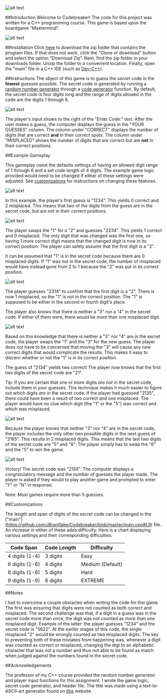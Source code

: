 ![alt text](http://i.imgur.com/b6TzVuR.jpg)

##Introduction
Welcome to Codebreaker! The code for this project was written for a C++ programming course. This game is based upon the boardgame "Mastermind".

![alt text](http://i.imgur.com/9WxVzoD.jpg)

##Installation
Click [here](https://github.com/JBranflake/Codebreaker/archive/master.zip) to download the zip folder that contains the program files. If that does not work, click the "Clone or download" button and select the option "Download Zip". Next, find the zip folder in your downloads folder. Unzip the folder to a convenient location. Finally, open the "main" file in a C++ IDE (such as [Dev-C++](https://sourceforge.net/projects/orwelldevcpp/)).

##Instructions
The object of this game is to guess the *secret* code in the **fewest** guesses possible. The secret code is generated by running a [random number generator](https://github.com/JBranflake/Codebreaker/blob/master/main.cpp#L151) through a [code generator](https://github.com/JBranflake/Codebreaker/blob/master/main.cpp#L139) function. By default, the secret code is four digits long and the range of digits allowed in the code are the digits 1 through 6. 

![alt text](http://i.imgur.com/AJRivym.jpg)

The player's input shows to the right of the "Enter Code:" text. After the user makes a guess, the computer displays the guess in the "YOUR GUESSES" column. The column under "CORRECT" displays the number of digits that are correct **and** in their correct spots. The column under "MISPLACED" shows the number of digits that are correct but are **not** in their correct positions.

##Example Gameplay

This gameplay usest the defaults settings of having an allowed digit range of 1 through 6 and a set code length of 4 digits. The example game logic provided would need to be changed if either of these settings were adjusted. See [customizations](https://github.com/JBranflake/Codebreaker/blob/master/README.md#customizations) for instructions on changing these features.

![alt text](http://i.imgur.com/zm1LqLd.jpg)

In this example, the player's first guess is "1234". This yields 0 correct and 2 misplaced. This means that two of the digits from the guess are in the secret code, but are not in their correct positions. 

![alt text](http://i.imgur.com/sIfAFtM.jpg)

The player swaps the "1" for a "2" and guesses "2234". This yields 1 correct and 0 misplaced. The only digit that was changed was the first one, so having 1 more correct digit means that the changed digit is now in its correct position. The player can safely assume that the first digit is a "2".

It can be assumed that "1" is in the secret code because there are 0 misplaced digits. If "1" was not in the secret code, the number of misplaced would have instead gone from 2 to 1 because the "2" was put in its correct position. 

![alt text](http://i.imgur.com/qrvRhZD.jpg?1)

The player guesses "2314" to confirm that the first digit is a "2". There is now 1 misplaced, so the "1" is not in the correct position. The "1" is supposed to be either in the second or fourth digit's place.

The player also knows that there is neither a "3" nor a "4" in the secret code. If either of them were, there would be *more* than one misplaced digit.

![alt text](http://i.imgur.com/xsgRKsO.jpg?1)

Based on this knowledge that there is neither a "3" nor "4" are in the secret code, the player swaps the "1" and the "3" for the new guess. The player does not have to be concerned that moving the "3" will cause any new correct digits that would complicate the results. This makes it easy to discern whether or not the "1" is in its correct position.

The guess of "2134" yields two correct! The player now knows that the first two digits of the secret code are "21".

Tip: If you are certain that one or more digits *are not* in the secret code, include them in your guesses. This technique makes it much easier to figure out which digits *are* in the secret code. If the player had guessed "2135", there could have been a result of two correct and one misplaced. The player would have no clue which digit (the "1" or the "5") was correct and which was misplaced.

![alt text](http://i.imgur.com/PrkpfRn.jpg)

Because the player knows that neither "3" nor "4" are in the secret code, the player includes the only other two possible digits in the next guess of "2165". This results in 2 misplaced digits. This means that the last two digits of the secret code are "5" and "6". The player simply has to swap the "6" and the "5" to win the game.

![alt text](http://i.imgur.com/nO3Un6i.jpg)

Victory! The secret code was "2156".  The computer displays a congratulatory message and the number of guesses the player made. The player is asked if they would to play another game and prompted to enter "Y" or "N" in response. 

Note: *Most* games require more than 5 guesses.

##Customizations

The length and span of digits of the secret code can be changed in the ["main"] (https://github.com/JBranflake/Codebreaker/blob/master/main.cpp#L9) file. An increase in either of these adds difficulty. Here is a chart displaying various settings and their corresponding difficulties.

| Code Span | Code Length | Difficulty|
|-----------|------------|------------
| 4 digits (1-4)  | 3 digits   | Easy       |
| 6 digits (1-6) | 4 digits   | Medium (Default)    |
| 8 digits (1-8)  | 5 digits   | Hard       |
| 9 digits (1-9)  | 6 digits   | EXTREME    |

##Notes

I had to overcome a couple obstacles when writing the code for thsi game. The first was ensuring that digits were not counted as both correct and misplaced. The second challenge was that, if a digit in a guess was in the secret code more than once, the digit was not counted as more than one misplaced digit. Example of the latter: the player guesses "1234" and the secret code is "5622". At the earlier stages of this code, the single misplaced "2" would be wrongly counted as two misplaced digits. The key to preventing both of these mistakes from happening was, whenever a digit was counted as correct or misplaced, changing the digt to an alphabetic character that was not a number and thus not able to be found as match when judged against the numbers found in the secret code. 

##Acknowledgements

The professor of my C++ course provided the random number generator and player input functions for this assignment. I wrote the game logic, secret code generator, and header file. The title was made using a text-to-ASCII-art generator found on  [this](http://patorjk.com/software/taag/#p=display&f=ANSI%20Shadow&t=Type%20Something%20) website.
